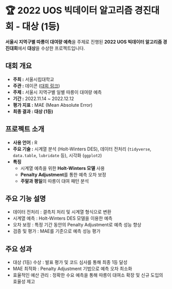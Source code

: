 # 🏆 2022 UOS 빅데이터 알고리즘 경진대회 - 대상 (1등)
**서울시 지역구별 따릉이 대여량 예측**을 주제로 진행된 **2022 UOS 빅데이터 알고리즘 경진대회**에서 **대상**을 수상한 프로젝트입니다.  


## 대회 개요
- **주최 :** 서울시립대학교  
- **주관 :** 데이콘 ([대회 링크](https://dacon.io/competitions/official/236029/overview/description))  
- **주제 :** 서울시 지역구별 일별 따릉이 대여량 예측  
- **기간 :** 2022.11.14 ~ 2022.12.12  
- **평가 지표 :** MAE (Mean Absolute Error)  
- **최종 결과 : 대상 (1등)**  


## 프로젝트 소개
- **사용 언어 :** R  
- **주요 기술 :** 시계열 분석 (Holt-Winters DES), 데이터 전처리 (`tidyverse`, `data.table`, `lubridate` 등), 시각화 (`ggplot2`)  
- **특징**  
  - 시계열 예측을 위한 **Holt-Winters 모델** 사용  
  - **Penalty Adjustment**를 통한 예측 오차 보정  
  - **주말과 평일**의 따릉이 대여 패턴 분석  


## 주요 기능 설명
- 데이터 전처리 : 결측치 처리 및 시계열 형식으로 변환
- 시계열 예측 : Holt-Winters DES 모델을 이용한 예측
- 오차 보정 : 특정 기간 동안의 Penalty Adjustment로 예측 성능 향상
- 검증 및 평가 : MAE를 기준으로 예측 성능 평가


## 주요 성과
- 대상 (1등) 수상 : 발표 평가 및 코드 심사를 통해 최종 1등 달성
- MAE 최적화 : Penalty Adjustment 기법으로 예측 오차 최소화
- 효율적인 예산 관리 : 정확한 수요 예측을 통해 따릉이 대여소 확장 및 신규 도입의 효율성 제고
